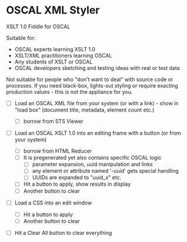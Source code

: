 # OSCAL XML Styler

XSLT 1.0 Fiddle for OSCAL

Suitable for:

- OSCAL experts learning XSLT 1.0
- XSLT/XML practitioners learning OSCAL
- Any students of XSLT or OSCAL
- OSCAL developers sketching and testing ideas with real or test data

Not suitable for people who "don't want to deal" with source code or processes. If you need black-box, lights-out styling or require exacting production values - this is not the appliance for you.

- [ ] Load an OSCAL XML file from your system (or with a link) - show in "load box" (document title, metadata, element count etc.)
  - [ ] borrow from STS Viewer
- [ ] Load an OSCAL XSLT 1.0 into an editing frame with a button (or from your system)
  - [ ] borrow from HTML Reducer
  - [ ] It is pregenerated yet also contains specific OSCAL logic
    - [ ] parameter expansion, uuid manipulation and links
    - [ ] any element or attribute named '-uuid' gets special handling
    - [ ] UUIDs are expanded to "uuid_x" etc.
  - [ ] Hit a button to apply, show results in display
  - [ ] Another button to clear
- [ ] Load a CSS into an edit window
  - [ ] Hit a button to apply
  - [ ] Another button to clear
- [ ] Hit a Clear All button to clear everything

